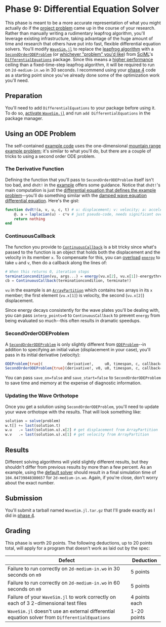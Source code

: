 ---
---

# Phase 9: Differential Equation Solver

This phase is meant to be a more accurate representation of what you might actually do if the [project problem](overview.md) came up in the course of your research. Rather than manually writing a rudimentary leapfrog algorithm, you'll leverage existing infrastructure, taking advantage of the huge amount of time and research that others have put into fast, flexible differential equation solvers. You'll modify [`WaveSim.jl`](https://github.com/BYUHPC/WaveSim.jl) to replace the [leapfrog algorithm](overview.html#moving-the-simulation-forward-in-time) with a [`SecondOrderODEProblem`](https://docs.sciml.ai/DiffEqDocs/stable/types/dynamical_types/) (or [whichever "problem" you'd like](https://docs.sciml.ai/DiffEqDocs/stable/types/ode_types/)) from [SciML](https://docs.sciml.ai/Overview/stable/)'s [`DifferentialEquations`](https://docs.sciml.ai/DiffEqDocs/stable/) package. Since this means a [higher performance](https://docs.sciml.ai/DiffEqDocs/stable/tutorials/faster_ode_example/) ceiling than a fixed-time-step leapfrog algorithm, it will be required to run on `2d-medium-in.wo` in 30 seconds. I recommend using your [phase 4](phase4.md) code as a starting point since you've already done some of the optimization work you'll need.



## Preparation

You'll need to add `DifferentialEquations` to your package before using it. To do so, [activate `WaveSim.jl`](phase4.md#downloading-and-using-a-modified-wavesimjl) and run `add DifferentialEquations` in the package manager.



## Using an ODE Problem

The self-contained [example code](https://github.com/BYUHPC/sci-comp-course-example-cxx/blob/main/src/initial.jl) uses the one-dimensional [mountain range example problem](https://github.com/BYUHPC/sci-comp-course-example-cxx/tree/main#the-problem-orogeny); it's similar to what you'll do, but there are a couple of tricks to using a second order ODE problem.

### The Derivative Function

Defining the function that you'll pass to `SecondOrderODEProblem` itself isn't too bad, and `dhdt!` in the [example](https://github.com/BYUHPC/sci-comp-course-example-cxx/blob/main/src/initial.jl) offers some guidance. Notice that `dhdt!`'s main computation is just the [differential equation that defines the example problem](https://github.com/BYUHPC/sci-comp-course-example-cxx/tree/main#appendix-a-mathematical-justification)--you'll do something similar with the [damped wave equation differential equation](overview.md#appendix-b-mathematical-justification). Here's the gist:

```julia
function dvdt!(a, v, u, c, t) # u: displacement; v: velocity; a: acceleration
    @. a = laplacian(u) - c*v # just pseudo-code, needs significant overhaul
    return nothing
end
```

### ContinuousCallback

The function you provide to [`ContinuousCallback`](https://docs.sciml.ai/DiffEqDocs/stable/features/callback_functions/#ContinuousCallback) is a bit tricky since what's passed to the function is an object that holds both the displacement and the velocity in its member `x`. To compensate for this, you can [overload](https://docs.julialang.org/en/v1/manual/methods/#Defining-Methods) [`energy`](https://github.com/BYUHPC/WaveSim.jl/blob/main/src/energy_2d.jl) to take `u` and `v`, then do a callback along the lines of:

```julia
# When this returns 0, iteration stops
terminationcondition(vu, args...) = energy(vu.x[2], vu.x[1])-energythreshold
cb = ContinuousCallback(terminationcondition, terminate!)
```

`vu` in the example is an [`ArrayPartition`](https://docs.sciml.ai/DiffEqDocs/stable/features/diffeq_arrays/#ArrayPartitions) which contains two arrays in its `x` member; the first element (`vu.x[1]`) is velocity, the second (`vu.x[2]`) displacement.

Since energy decays consistently for the wave plates you'll be dealing with, you can pass `interp_points=0` to `ContinuousCallback` to prevent `energy` from being evaluated so much--this often results in dramatic speedups.

### SecondOrderODEProblem

A [`SecondOrderODEProblem`](https://docs.sciml.ai/DiffEqDocs/stable/types/dynamical_types/#SciMLBase.SecondOrderODEProblem) is only slightly different from [`ODEProblem`](https://docs.sciml.ai/DiffEqDocs/stable/types/ode_types/)--in addition to specifying an initial value (displacement in your case), you'll pass in its initial derivative (velocity):

```julia
ODEProblem{true}(           derivative!,     u0, timespan, c, callback=cb)
SecondOrderODEProblem{true}(derivative!, v0, u0, timespan, c, callback=cb)
```

You can pass `save_on=false` and `save_start=false` to `SecondOrderODEProblem` to save time and memory at the expense of diagnostic information.

### Updating the Wave Orthotope

Once you get a solution using `SecondOrderODEProblem`, you'll need to update your wave orthotope with the results. That will look something like:

```julia
solution = solve(problem)
w.t[] += last(solution.t)
w.u   .= last(solution.u).x[2] # get displacement from ArrayPartition
w.v   .= last(solution.u).x[1] # get velocity from ArrayPartition
```



## Results

Different solving algorithms will yield slightly different results, but they shouldn't differ from previous results by more than a few percent. As an example, using the [default solver](https://docs.sciml.ai/DiffEqDocs/stable/getting_started/#Choosing-a-Solver-Algorithm) should result in a final simulation time of `104.04739848380657` for `2d-medium-in.wo`. Again, if you're close, don't worry about the exact number.



## Submission

You'll submit a tarball named `WaveSim.jl.tar.gz` that I'll grade exactly as I did in [phase 4](phase4.md#submission).



## Grading

This phase is worth 20 points. The following deductions, up to 20 points total, will apply for a program that doesn't work as laid out by the spec:

| Defect | Deduction |
| --- | --- |
| Failure to run correctly on `2d-medium-in.wo` in 30 seconds on `m9` | 5 points |
| Failure to run correctly on `2d-medium-in.wo` in 60 seconds on `m9` | 5 points |
| Failure of your `WaveSim.jl` to work correctly on each of 3 2-dimensional test files | 4 points each |
| `WaveSim.jl` doesn't use an external differential equation solver from `DifferentialEquations` | 1-20 points |

